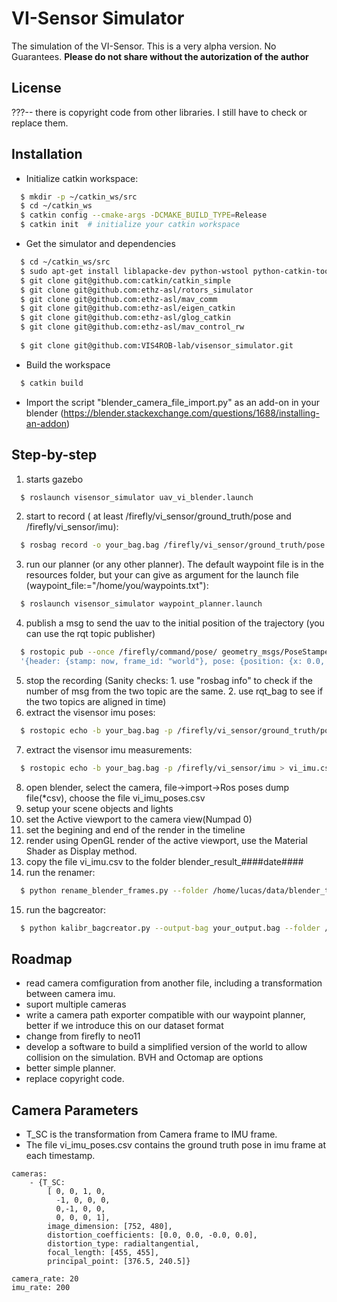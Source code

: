 VI-Sensor Simulator
========================
The simulation of the VI-Sensor.   This is a very alpha version. No Guarantees.
**Please do not share without the autorization of the author**

License
------
???-- there is copyright code from other libraries. I still have to check or replace them.

Installation
------

* Initialize catkin workspace:
```sh
  $ mkdir -p ~/catkin_ws/src
  $ cd ~/catkin_ws
  $ catkin config --cmake-args -DCMAKE_BUILD_TYPE=Release
  $ catkin init  # initialize your catkin workspace
```
* Get the simulator and dependencies
```sh
  $ cd ~/catkin_ws/src
  $ sudo apt-get install liblapacke-dev python-wstool python-catkin-tools protobuf-compiler libgoogle-glog-dev ros-indigo-joy ros-indigo-octomap-ros
  $ git clone git@github.com:catkin/catkin_simple
  $ git clone git@github.com:ethz-asl/rotors_simulator
  $ git clone git@github.com:ethz-asl/mav_comm
  $ git clone git@github.com:ethz-asl/eigen_catkin
  $ git clone git@github.com:ethz-asl/glog_catkin
  $ git clone git@github.com:ethz-asl/mav_control_rw
  
  $ git clone git@github.com:VIS4ROB-lab/visensor_simulator.git

```
* Build the workspace  
```sh
  $ catkin build
```

* Import the script "blender_camera_file_import.py" as an add-on in your blender (https://blender.stackexchange.com/questions/1688/installing-an-addon)

Step-by-step
------
1. starts gazebo 
```sh
  $ roslaunch visensor_simulator uav_vi_blender.launch
```
2. start to record ( at least /firefly/vi_sensor/ground_truth/pose and /firefly/vi_sensor/imu): 
```sh
  $ rosbag record -o your_bag.bag /firefly/vi_sensor/ground_truth/pose  /firefly/vi_sensor/imu
```
3. run our planner (or any other planner). The default waypoint file is in the resources folder, but your can give as argument for the launch file (waypoint_file:="/home/you/waypoints.txt"): 
```sh
  $ roslaunch visensor_simulator waypoint_planner.launch
```
4. publish a msg to send the uav to the initial position of the trajectory (you can use the rqt topic publisher)
```sh
  $ rostopic pub --once /firefly/command/pose/ geometry_msgs/PoseStamped \
  '{header: {stamp: now, frame_id: "world"}, pose: {position: {x: 0.0, y: 0.0, z: 2.0}, orientation: {w: 1.0}}}'
```
5. stop the recording (Sanity checks: 1. use "rosbag info" to check if the number of msg from the two topic are the same. 2. use rqt_bag to see if the two topics are aligned in time)
6. extract the visensor imu poses: 
```sh
  $ rostopic echo -b your_bag.bag -p /firefly/vi_sensor/ground_truth/pose > vi_imu_poses.csv
```
7. extract the visensor imu measurements:
```sh
  $ rostopic echo -b your_bag.bag -p /firefly/vi_sensor/imu > vi_imu.csv
```
8. open blender, select the camera, file->import->Ros poses dump file(*csv), choose the file vi_imu_poses.csv
9. setup your scene objects and lights
10. set the Active viewport to the camera view(Numpad 0)
11. set the begining and end of the render in the timeline
12. render using OpenGL render of the active viewport, use the Material Shader as Display method.
13. copy the file vi_imu.csv to the folder blender_result_####date####
14. run the renamer: 
```sh
  $ python rename_blender_frames.py --folder /home/lucas/data/blender_test/blender_result_####date####
```
15. run the bagcreator:  
```sh 
  $ python kalibr_bagcreator.py --output-bag your_output.bag --folder /home/lucas/data/blender_test/blender_result_####date####/
```

Roadmap
------
* read camera comfiguration from another file, including a transformation between camera imu.
* suport multiple cameras
* write a camera path exporter compatible with our waypoint planner, better if we introduce this on our dataset format
* change from firefly to neo11
* develop a software to build a simplified version of the world to allow collision on the simulation. BVH and Octomap are options
* better simple planner.
* replace copyright code.

Camera Parameters
------
* T_SC is the transformation from Camera frame to IMU frame.
* The file vi_imu_poses.csv contains the ground truth pose in imu frame at each timestamp.
```
cameras:
    - {T_SC:
        [ 0, 0, 1, 0,
          -1, 0, 0, 0,
          0,-1, 0, 0,
          0, 0, 0, 1],
        image_dimension: [752, 480],
        distortion_coefficients: [0.0, 0.0, -0.0, 0.0],
        distortion_type: radialtangential,
        focal_length: [455, 455],
        principal_point: [376.5, 240.5]}

camera_rate: 20
imu_rate: 200
```
